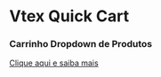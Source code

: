 Vtex Quick Cart
===============

### Carrinho Dropdown de Produtos

[Clique aqui e saiba mais](http://mauriciodarocha.github.com/vtex-quick-cart)
